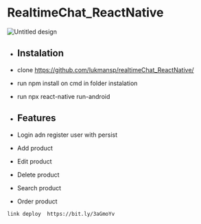 
# RealtimeChat_ReactNative

![Untitled design](https://user-images.githubusercontent.com/58159683/78540911-074c9480-781f-11ea-8f49-46c10e126823.png)


* ## Instalation
* clone https://github.com/lukmansp/realtimeChat_ReactNative/
* run npm install on cmd in folder instalation
* run npx react-native run-android

* ## Features
* Login adn register user with persist
* Add product
* Edit product
* Delete product
* Search product
* Order product

```
link deploy  https://bit.ly/3aGmoYv
